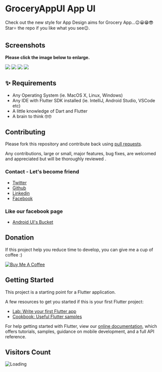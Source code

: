 # GroceryAppUI App UI

Check out the new style for App Design aims for Grocery App...😉😀😁😎
Star⭐ the repo if you like what you see😉.

## Screenshots

**Please click the image below to enlarge.**

<img src="https://github.com/Shashank02051997/GroceryAppUI-Flutter/blob/master/screenshots/screenshot_1.png">
<img src="https://github.com/Shashank02051997/GroceryAppUI-Flutter/blob/master/screenshots/screenshot_2.png">
<img src="https://github.com/Shashank02051997/GroceryAppUI-Flutter/blob/master/screenshots/screenshot_3.png">
<img src="https://github.com/Shashank02051997/GroceryAppUI-Flutter/blob/master/screenshots/screenshot_4.png">


## ✨ Requirements
* Any Operating System (ie. MacOS X, Linux, Windows)
* Any IDE with Flutter SDK installed (ie. IntelliJ, Android Studio, VSCode etc)
* A little knowledge of Dart and Flutter
* A brain to think 🤓🤓

## Contributing

Please fork this repository and contribute back using
[pull requests](https://github.com/Shashank02051997/GroceryAppUI-Flutter/pulls).

Any contributions, large or small, major features, bug fixes, are welcomed and appreciated
but will be thoroughly reviewed .

### Contact - Let's become friend
- [Twitter](https://twitter.com/shashank020597)
- [Github](https://github.com/Shashank02051997)
- [Linkedin](https://www.linkedin.com/in/shashank-singhal-a87729b5/)
- [Facebook](https://www.facebook.com/shashanksinghal02)

### Like our facebook page
- [Android UI's Bucket](https://www.facebook.com/androiduisbucket)

## Donation
If this project help you reduce time to develop, you can give me a cup of coffee :) 

<a href="https://www.buymeacoffee.com/mXUuDW7" target="_blank"><img src="https://bmc-cdn.nyc3.digitaloceanspaces.com/BMC-button-images/custom_images/orange_img.png" alt="Buy Me A Coffee" style="height: auto !important;width: auto !important;" ></a>

## Getting Started

This project is a starting point for a Flutter application.

A few resources to get you started if this is your first Flutter project:

- [Lab: Write your first Flutter app](https://flutter.io/docs/get-started/codelab)
- [Cookbook: Useful Flutter samples](https://flutter.io/docs/cookbook)

For help getting started with Flutter, view our 
[online documentation](https://flutter.io/docs), which offers tutorials, 
samples, guidance on mobile development, and a full API reference.

## Visitors Count

<img align="left" src = "https://profile-counter.glitch.me/GroceryAppUI-Flutter/count.svg" alt ="Loading">
